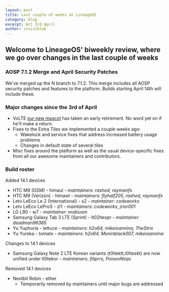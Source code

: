 ```yaml
---
layout: post
title: Last couple of weeks at LineageOS
category: blog
excerpt: W/C 3rd April
author: invisiblek
---
```


## Welcome to LineageOS' biweekly review, where we go over changes in the last couple of weeks

### AOSP 7.1.2 Merge and April Security Patches
We've merged up the N branch to 7.1.2. This merge includes all AOSP security patches and features to the platform. Builds starting April 14th will include these.

### Major changes since the 3rd of April
* VoLTE [our new mascot](https://www.lineageos.org/Announcing-our-Mascot/) has taken an early retirement. No word yet on if he'll make a return.
* Fixes to the Extra Tiles we implemented a couple weeks ago:
  * Wakelock and service fixes that address increased battery usage problems
  * Changes in default state of several tiles
* Misc fixes around the platform as well as the usual device-specific fixes from all our awesome maintainers and contributors.

### Build roster

Added 14.1 devices

* HTC M9 (GSM) - himaul - _maintainers: rashed, raymanfx_
* HTC M9 (Verizon) - himawl - _maintainers: flyhalf205, rashed, raymanfx_
* Letv LeEco Le 2 (International) - s2 - _maintainer: codeworkx_
* Letv LeEco LePro3 - zl1 - _maintainers: codeworkx, jrior001_
* LG L90 - w7 - _maintainer: mobiusm_
* Samsung Galaxy Tab 3 LTE (Sprint) - lt02ltespr - _maintainer: deadman96385_
* Yu Yuphoria - lettuce - _maintainers: h2o64, mikeioannina, TheStrix_
* Yu Yureka - tomato - _maintainers: h2o64, Meninblack007, mikeioannina_

Changes to 14.1 devices

* Samsung Galaxy Note 2 LTE Korean variants (t0ltektt,t0lteskt) are now unified under t0ltekor - _maintainers: filiprrs, PoisonNinja_

Removed 14.1 devices

* Nextbit Robin - ether
  * Temporarily removed by maintainers until major bugs are addressed
